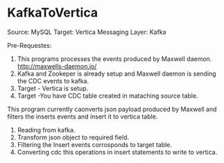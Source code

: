 # KafkaToVertica


Source: MySQL
Target: Vertica
Messaging Layer: Kafka

Pre-Requestes:
1. This programs processes the events produced by Maxwell daemon.
http://maxwells-daemon.io/
2. Kafka and Zookeper is already setup and Maxwell daemon is sending the CDC events to kafka. 
3. Target - Vertica is setup. 
4. Target -You have CDC table created in  mataching source table. 


This program currently caonverts json payload produced by Maxwell and filters the inserts events and insert it to vertica table.

1. Reading from kafka.
2. Transform json object to required field.
3. Filtering the Insert events corrosponds to target table.
3. Converting cdc this operations in insert statements to write to vertica.

